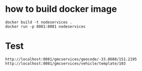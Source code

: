  
 # how to build docker image
 ```
 docker build -t nodeservices .
 docker run -p 8081:8081 nodeservices
```

 # Test
```
http://localhost:8081/gmcservices/geocode/-33.8688/151.2195
http://localhost:8081/gmcservices/vehicle/template/103
```